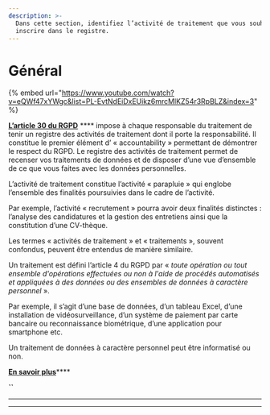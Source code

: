 ```yaml
---
description: >-
  Dans cette section, identifiez l’activité de traitement que vous souhaitez
  inscrire dans le registre.
---
```


# Général



{% embed url="https://www.youtube.com/watch?v=eQWf47xYWgc&list=PL-EvtNdEiDxEUikz6mrcMlKZ54r3RpBLZ&index=3" %}

[**L’article 30 du RGPD**](https://www.cnil.fr/fr/reglement-europeen-protection-donnees/chapitre4) **** impose à chaque responsable du traitement de tenir un registre des activités de traitement dont il porte la responsabilité. Il constitue le premier élément d’ « accountability » permettant de démontrer le respect du RGPD. Le registre des activités de traitement permet de recenser vos traitements de données et de disposer d’une vue d’ensemble de ce que vous faites avec les données personnelles.

L’activité de traitement constitue l’activité « parapluie  » qui englobe l’ensemble des finalités poursuivies dans le cadre de l’activité.&#x20;

Par exemple, l’activité « recrutement » pourra avoir deux finalités distinctes : l’analyse des candidatures et la gestion des entretiens ainsi que la constitution d’une CV-thèque.&#x20;

Les termes « activités de traitement » et « traitements », souvent confondus, peuvent être entendus de manière similaire.&#x20;

Un traitement est défini l’article 4 du RGPD par « _toute opération ou tout ensemble d'opérations effectuées ou non à l'aide de procédés automatisés et appliquées à des données ou des ensembles de données à caractère personnel_ ».&#x20;

Par exemple, il s’agit d’une base de données, d’un tableau Excel, d’une installation de vidéosurveillance, d’un système de paiement par carte bancaire ou reconnaissance biométrique, d’une application pour smartphone etc.&#x20;

Un traitement de données à caractère personnel peut être informatisé ou non.

[**En savoir plus**](https://www.cnil.fr/fr/RGDP-le-registre-des-activites-de-traitement)****



**``**

****

****
